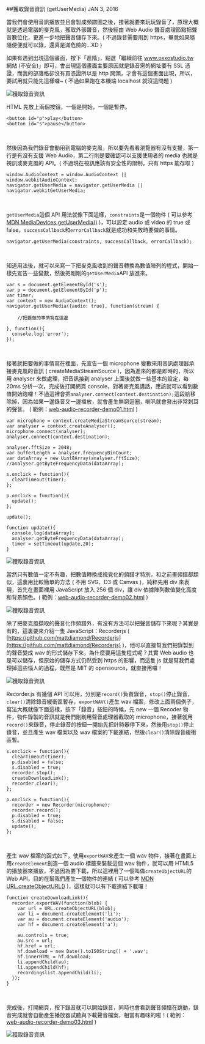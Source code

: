 <!-- @@master  = ../../_layout.html-->

<!-- @@block  =  jsBottom-->

<include src="../../_articles-js.html"></include>

<!-- @@close-->

<!-- @@block  =  css-->

<include src="../../_articles-css.html"></include>

<!-- @@close-->

<!-- @@block  =  articles-social-->

<include src="../../_articles-social.html"></include>

<!-- @@close-->

<!-- @@block  =  articles-footer-->

<include src="../../_articles.html"></include>

<!-- @@close-->

<!-- @@block  =  meta-->

<meta property="article:published_time" content="2016-01-03T23:50:00+01:00">

<meta name="keywords" content="music,audio,web audio api,rocorder">

<meta name="description" content="當我們會使用音訊播放並且會製成頻譜圖之後，接著就要來玩玩錄音了，原理大概就是透過電腦的麥克風，獲取外部聲音，然後經由 Web Audio 聲音處理節點把聲音數位化，更進一步地把聲音儲存下來。">

<meta itemprop="name" content="獲取錄音資訊 (getUserMedia)  - OXXO.STUDIO">

<meta itemprop="image" content="http://www.oxxostudio.tw/img/articles/201601/20160103_2_01b.jpg">

<meta itemprop="description" content="當我們會使用音訊播放並且會製成頻譜圖之後，接著就要來玩玩錄音了，原理大概就是透過電腦的麥克風，獲取外部聲音，然後經由 Web Audio 聲音處理節點把聲音數位化，更進一步地把聲音儲存下來。">

<meta property="og:title" content="獲取錄音資訊 (getUserMedia)  - OXXO.STUDIO">

<meta property="og:url" content="http://www.oxxostudio.tw/articles/201601/web-audio-recorder.html" target="_blank">

<meta property="og:image" content="http://www.oxxostudio.tw/img/articles/201601/20160103_2_01b.jpg">

<meta property="og:description" content="當我們會使用音訊播放並且會製成頻譜圖之後，接著就要來玩玩錄音了，原理大概就是透過電腦的麥克風，獲取外部聲音，然後經由 Web Audio 聲音處理節點把聲音數位化，更進一步地把聲音儲存下來。">

<title>獲取錄音資訊 (getUserMedia)  - OXXO.STUDIO</title> 

<!-- @@close-->

<!-- @@block  =  articles-content--> 

##獲取錄音資訊 (getUserMedia) <span class="article-date" tag="web">JAN 3, 2016</span>

當我們會使用音訊播放並且會製成頻譜圖之後，接著就要來玩玩錄音了，原理大概就是透過電腦的麥克風，獲取外部聲音，然後經由 Web Audio 聲音處理節點把聲音數位化，更進一步地把聲音儲存下來。( 不過錄音需要用到 https，畢竟如果隨隨便便就可以錄，還真是滿危險的...XD )

如果有遇到出現這個畫面，按下「進階」，點選「繼續前往 www.oxxostudio.tw 網站 (不安全)」即可，會出現這個畫面主要原因就是錄音需的網址要有 SSL 憑證，而我的部落格卻沒有買憑證所以是 http 開頭，才會有這個畫面出現，所以，要試用就只能先這樣囉~ ( 不過如果跑在本機端 localhost 就沒這問題 )

![獲取錄音資訊](/img/articles/201601/20160103_2_06.jpg)

HTML 先放上兩個按鈕，一個是開始，一個是暫停。

	<button id="p">play</button>
	<button id="s">pause</button>

<br/>

然後因為我們錄音會動用到電腦的麥克風，所以要先看看瀏覽器有沒有支援，第一行是有沒有支援 Web Audio，第二行則是要確認可以支援使用者的 media 也就是視訊或麥克風的 API。( 不過現在視訊應該有安全性的限制，只有 https 能存取 )

	window.AudioContext = window.AudioContext || window.webkitAudioContext;
	navigator.getUserMedia = navigator.getUserMedia || navigator.webkitGetUserMedia;

<br/>

`getUserMedia`這個 API 用法就像下面這樣，`constraints`是一個物件 ( 可以參考 [MDN MediaDevices.getUserMedia()](https://developer.mozilla.org/en-US/docs/Web/API/MediaDevices/getUserMedia#Parameters) )，可以設定 audio 或 video 的 true 或 false，`successCallback`和`errorCallback`就是成功和失敗時要做的事情。

	navigator.getUserMedia(constraints, successCallback, errorCallback);

<br/>

知道用法後，就可以來寫一下把麥克風收到的聲音轉換為數值陣列的程式，開始一樣先宣告一些變數，然後把剛剛的`getUserMedia`API 放進來。

	var s = document.getElementById('s');
	var p = document.getElementById('p');
	var timer;
	var context = new AudioContext();
	navigator.getUserMedia({audio: true}, function(stream) {

		//把要做的事情寫在這邊

	}, function(){
	  console.log('error');
	});

<br/>

接著就把要做的事情寫在裡面，先宣告一個 microphone 變數來用音訊處理器承接麥克風的音訊 ( createMediaStreamSource )，因為進來的都是即時的，所以用 analyser 來做處理，把音訊接到 analyser 上面後就做一些基本的設定，每 20ms 分析一次，完成後打開網頁 console，對著麥克風講話，應該就可以看到數值開始跑囉！不過這裡會把`analyser.connect(context.destination);`這段給移除掉，因為如果一邊錄音又一邊播放，就會產生無窮迴圈，喇叭就會發出非常刺耳的聲音。 ( 範例：[web-audio-recorder-demo01.html](https://www.oxxostudio.tw/demo/201601/web-audio-recorder-demo01.html) )

	var microphone = context.createMediaStreamSource(stream);
	var analyser = context.createAnalyser();
	microphone.connect(analyser);
	analyser.connect(context.destination);

	analyser.fftSize = 2048;
	var bufferLength = analyser.frequencyBinCount;
	var dataArray = new Uint8Array(analyser.fftSize);
	//analyser.getByteFrequencyData(dataArray);

	s.onclick = function(){
	  clearTimeout(timer);
	};

	p.onclick = function(){
	  update();
	};

	update();

	function update(){
	  console.log(dataArray);
	  analyser.getByteFrequencyData(dataArray);
	  timer = setTimeout(update,20);
	}

![獲取錄音資訊](/img/articles/201601/20160103_2_02.jpg)

當然只有數值一定不有趣，把數值轉換成視覺化的頻譜才特別，和之前畫頻譜都類似，這裏用比較簡單的方法 ( 不用 SVG、D3 或 Canvas )，純粹先用 div 來表現，首先在畫面裡用 JavaScript 放入 256 個 div，讓 div 依據陣列數值變化高度和背景顏色。( 範例：[web-audio-recorder-demo02.html](https://www.oxxostudio.tw/demo/201601/web-audio-recorder-demo02.html) )

![獲取錄音資訊](/img/articles/201601/20160103_2_03.jpg)

除了把麥克風擷取的聲音化作頻譜外，有沒有方法可以把聲音儲存下來呢？其實是有的，這裏要來介紹一隻 JavaScript：Recorderjs ( [https://github.com/mattdiamond/Recorderjs](https://github.com/mattdiamond/Recorderjs) )，他可以直接幫我們把錄製到的聲音變成 wav 的形式儲存下來，為什麼要用這隻程式呢？其實 Web audio 也是可以儲存，但原始的儲存方式仍然受到 https 的影響，而這隻 js 就是幫我們處理掉這些惱人的過程，既然是 MIT 的 opensource，就直接用囉！

![獲取錄音資訊](/img/articles/201601/20160103_2_04.jpg)

Recorder.js 有幾個 API 可以用，分別是`record()`負責錄音，`stop()`停止錄音，`clear()`清除錄音緩衝區暫存，`exportWAV()`產生 wav 檔案，修改上面兩個例子，寫法大概就像下面這樣，按下「錄音」按鈕的時候，先 new 一個 Recoder 物件，物件錄製的音訊就是我們剛剛用聲音處理器截取的 microphone，接著就用`record()`來錄音，停止錄音的按鈕一開始先把計時器停下來，然後用`stop()`停止錄音，並且產生 wav 檔案以及 wav 檔案的下載連結，然後`clear()`清除錄音緩衝區暫。

	s.onclick = function(){
	  clearTimeout(timer);
	  p.disabled = false;
	  s.disabled = true;
	  recorder.stop();
	  createDownloadLink();
	  recorder.clear();
	};

	p.onclick = function(){
	  recorder = new Recorder(microphone);
	  recorder.record();
	  p.disabled = true;
	  s.disabled = false;
	  update();
	};

<br/>

產生 wav 檔案的函式如下，使用`exportWAV`來產生一個 wav 物件，接著在畫面上用`createElement`創造一個 audio 標籤來裝載這個 wav 物件，就可以用 HTML5 的播放器來播放，不過因為要下載，所以這裡用了一個叫做`createObjectURL`的 Web API，目的在幫我們產生一個物件的連結 ( 可以參考 [MDN URL.createObjectURL()](https://developer.mozilla.org/zh-TW/docs/Web/API/URL/createObjectURL) )，這樣就可以有下載連結下載囉！ 

	function createDownloadLink(){
	  recorder.exportWAV(function(blob) {
	    var url = URL.createObjectURL(blob);
	    var li = document.createElement('li');
	    var au = document.createElement('audio');
	    var hf = document.createElement('a');
	    
	    au.controls = true;
	    au.src = url;
	    hf.href = url;
	    hf.download = new Date().toISOString() + '.wav';
	    hf.innerHTML = hf.download;
	    li.appendChild(au);
	    li.appendChild(hf);
	    recordingslist.appendChild(li);
	  });
	}

<br/>

完成後，打開網頁，按下錄音就可以開始錄音，同時也會看到聲音頻譜在跳動，錄音完成就會自動產生播放器試聽與下載聲音檔案，相當有趣味的啦！( 範例：[web-audio-recorder-demo03.html](https://www.oxxostudio.tw/demo/201601/web-audio-recorder-demo03.html) )

![獲取錄音資訊](/img/articles/201601/20160103_2_05.jpg)


<!-- @@close-->




